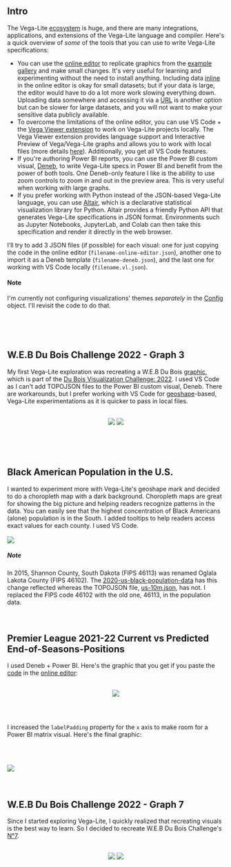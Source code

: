 ﻿## Intro
The Vega-Lite [ecosystem](https://vega.github.io/vega-lite/ecosystem.html) is huge, and there are many integrations, applications, and extensions of the Vega-Lite language and compiler. Here's a quick overview of *some* of the tools that you can use to write Vega-Lite specifications: 
- You can use the [online editor](https://vega.github.io/editor/#/custom/vega-lite) to replicate graphics from the [example gallery](https://vega.github.io/vega-lite/examples/) and make small changes. It's very useful for learning and experimenting without the need to install anything. Including data [inline](https://vega.github.io/vega-lite/docs/data.html#inline) in the online editor is okay for small datasets; but if your data is large, the editor would have to do a lot more work slowing everything down. Uploading data somewhere and accessing it via a [URL](https://vega.github.io/vega-lite/docs/data.html#url) is another option but can be slower for large datasets, and you will not want to make your sensitive data publicly available.
- To overcome the limitations of the online editor, you can use VS Code + the [Vega Viewer extension](https://github.com/RandomFractals/vscode-vega-viewer) to work on Vega-Lite projects locally. The Vega Viewer extension provides language support and Interactive Preview of Vega/Vega-Lite graphs and allows you to work with local files (more details [here](https://github.com/RandomFractals/vscode-vega-viewer)). Additionally, you get all VS Code features.
- If you're authoring Power BI reports, you can use the Power BI custom visual, [Deneb](https://deneb-viz.github.io/), to write Vega-Lite specs in Power BI and benefit from the power of both tools. One Deneb-only feature I like is the ability to use zoom controls to zoom in and out in the preview area. This is very useful when working with large graphs.
- If you prefer working with Python instead of the JSON-based Vega-Lite language, you can use [Altair](https://altair-viz.github.io/), which is a declarative statistical visualization library for Python. Altair provides a friendly Python API that generates Vega-Lite specifications in JSON format. Environments such as Jupyter Notebooks, JupyterLab, and Colab can then take this specification and render it directly in the web browser.


I’ll try to add 3 JSON files (if possible) for each visual: one for just copying the code in the online editor (```filename-online-editor.json```), another one to import it as a Deneb template (```filename-deneb.json```), and the last one for working with VS Code locally (```filename.vl.json```).

#### Note
I'm currently not configuring visualizations' themes *separately* in the [Config](https://vega.github.io/vega-lite/docs/config.html) object. I'll revisit the code to do that.

<br />
<br />
<br />

## W.E.B Du Bois Challenge 2022 - Graph 3
My first Vega-Lite exploration was recreating a W.E.B Du Bois [graphic](https://github.com/ajstarks/dubois-data-portraits/tree/master/challenge/2022/challenge03), which is part of the [Du Bois Visualization Challenge: 2022](https://github.com/ajstarks/dubois-data-portraits/tree/master/challenge/2022). I used VS Code as I can't add TOPOJSON files to the Power BI custom visual, Deneb. There are workarounds, but I prefer working with VS Code for [geoshape](https://vega.github.io/vega-lite/docs/geoshape.html)-based, Vega-Lite experimentations as it is quicker to pass in local files.
<br />
<br />
<p align="center">
  <img src="https://github.com/shadfrigui/vega-lite/blob/b7cb5cd2d4ccffe43612b2485d80965b7d231f31/du-bois-challenge-2022/resized-graphs/graph-3-original-resized.jpg" />   <img src="https://github.com/shadfrigui/vega-lite/blob/b7cb5cd2d4ccffe43612b2485d80965b7d231f31/du-bois-challenge-2022/resized-graphs/graph-3-recreated-resized.png" />
</p>
<br />
<br />
<br />

## Black American Population in the U.S.
I wanted to experiment more with Vega-Lite's geoshape mark and decided to do a choropleth map with a dark background. Choropleth maps are great for showing the big picture and helping readers recognize patterns in the data. You can easily see that the highest concentration of Black Americans (alone) population is in the South. I added tooltips to help readers access exact values for each county. I used VS Code.
<br />
<br />
![](https://github.com/shadfrigui/vega-lite/blob/b7cb5cd2d4ccffe43612b2485d80965b7d231f31/2020-us-black-population/2020-us-black-population.png)
<br />
##### Note
In 2015, Shannon County, South Dakota (FIPS 46113) was renamed Oglala Lakota County (FIPS 46102). The [2020-us-black-population-data](https://github.com/shadfrigui/vega-lite/blob/b7cb5cd2d4ccffe43612b2485d80965b7d231f31/2020-us-black-population/2020-us-black-population-data.csv) has this change reflected whereas the TOPOJSON file, [us-10m.json](https://github.com/shadfrigui/vega-lite/blob/b7cb5cd2d4ccffe43612b2485d80965b7d231f31/2020-us-black-population/us-10m.json), has not. I replaced the FIPS code 46102 with the old one, 46113, in the population data.
<br />
<br />
<br />

## Premier League 2021-22 Current vs Predicted End-of-Seasons-Positions
I used Deneb + Power BI. Here's the graphic that you get if you paste the [code](https://github.com/shadfrigui/vega-lite/blob/b7cb5cd2d4ccffe43612b2485d80965b7d231f31/premier-league-predictions/premier-league-predictions-online-editor.json) in the [online editor](https://vega.github.io/editor/#/custom/vega-lite):
<br />
<br />
<p align="center">
  <img src="https://github.com/shadfrigui/vega-lite/blob/b7cb5cd2d4ccffe43612b2485d80965b7d231f31/premier-league-predictions/premier-league-predictions-online-editor.png" />
</p>
<br />
<br />

I increased the ```labelPadding``` property for the ```x``` axis to make room for a Power BI matrix visual. Here's the final graphic:

<br />
<br />

![](https://github.com/shadfrigui/vega-lite/blob/b7cb5cd2d4ccffe43612b2485d80965b7d231f31/premier-league-predictions/premier-league-predictions-power-bi.png)
<br />
<br />
<br />

## W.E.B Du Bois Challenge 2022 - Graph 7
Since I started exploring Vega-Lite, I quickly realized that recreating visuals is the best way to learn. So I decided to recreate W.E.B Du Bois Challenge's [N°7](https://github.com/ajstarks/dubois-data-portraits/tree/master/challenge/2022/challenge07).
<br />
<br />
<p align="center">
  <img src="https://github.com/shadfrigui/vega-lite/blob/b7cb5cd2d4ccffe43612b2485d80965b7d231f31/du-bois-challenge-2022/resized-graphs/graph-7-original-resized.jpg" />   <img src="https://github.com/shadfrigui/vega-lite/blob/b7cb5cd2d4ccffe43612b2485d80965b7d231f31/du-bois-challenge-2022/resized-graphs/graph-7-recreated-resized.png" />
</p>
<br />
<br />
<br />
